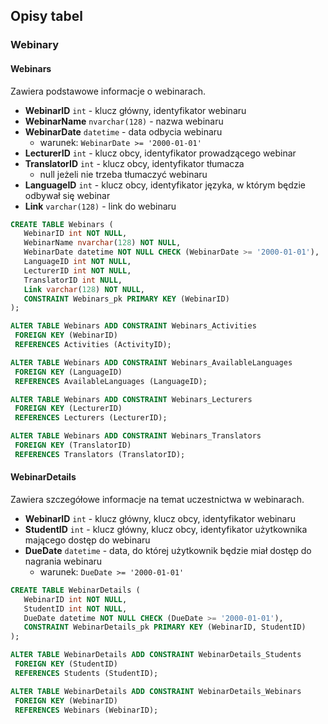 ## Opisy tabel

### Webinary

#### Webinars
Zawiera podstawowe informacje o webinarach.

- **WebinarID** `int` - klucz główny, identyfikator webinaru
- **WebinarName** `nvarchar(128)` - nazwa webinaru
- **WebinarDate** `datetime` - data odbycia webinaru
  - warunek: `WebinarDate >= '2000-01-01'`
- **LecturerID** `int` - klucz obcy, identyfikator prowadzącego webinar
- **TranslatorID** `int` - klucz obcy, identyfikator tłumacza
  - null jeżeli nie trzeba tłumaczyć webinaru
- **LanguageID** `int` - klucz obcy, identyfikator języka, w którym będzie odbywał się webinar
- **Link** `varchar(128)` - link do webinaru

```sql
CREATE TABLE Webinars (
   WebinarID int NOT NULL,
   WebinarName nvarchar(128) NOT NULL,
   WebinarDate datetime NOT NULL CHECK (WebinarDate >= '2000-01-01'),
   LanguageID int NOT NULL,
   LecturerID int NOT NULL,
   TranslatorID int NULL,
   Link varchar(128) NOT NULL,
   CONSTRAINT Webinars_pk PRIMARY KEY (WebinarID)
);

ALTER TABLE Webinars ADD CONSTRAINT Webinars_Activities 
 FOREIGN KEY (WebinarID) 
 REFERENCES Activities (ActivityID);

ALTER TABLE Webinars ADD CONSTRAINT Webinars_AvailableLanguages 
 FOREIGN KEY (LanguageID) 
 REFERENCES AvailableLanguages (LanguageID);

ALTER TABLE Webinars ADD CONSTRAINT Webinars_Lecturers 
 FOREIGN KEY (LecturerID) 
 REFERENCES Lecturers (LecturerID);

ALTER TABLE Webinars ADD CONSTRAINT Webinars_Translators 
 FOREIGN KEY (TranslatorID) 
 REFERENCES Translators (TranslatorID);
```

#### WebinarDetails
Zawiera szczegółowe informacje na temat uczestnictwa w webinarach.

- **WebinarID** `int` - klucz główny, klucz obcy, identyfikator webinaru
- **StudentID** `int` - klucz główny, klucz obcy, identyfikator użytkownika mającego dostęp do webinaru
- **DueDate** `datetime` - data, do której użytkownik będzie miał dostęp do nagrania webinaru
  - warunek: `DueDate >= '2000-01-01'`

```sql
CREATE TABLE WebinarDetails (
   WebinarID int NOT NULL,
   StudentID int NOT NULL,
   DueDate datetime NOT NULL CHECK (DueDate >= '2000-01-01'),
   CONSTRAINT WebinarDetails_pk PRIMARY KEY (WebinarID, StudentID)
);

ALTER TABLE WebinarDetails ADD CONSTRAINT WebinarDetails_Students 
 FOREIGN KEY (StudentID) 
 REFERENCES Students (StudentID);

ALTER TABLE WebinarDetails ADD CONSTRAINT WebinarDetails_Webinars 
 FOREIGN KEY (WebinarID) 
 REFERENCES Webinars (WebinarID);
```